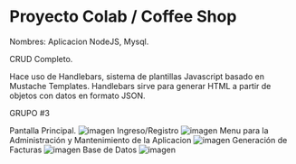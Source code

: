 # Proyecto Colab / Coffee Shop
Nombres: 
 Aplicacion NodeJS, Mysql.
 
 CRUD Completo. 
 
 Hace uso de Handlebars, sistema de plantillas Javascript basado en Mustache Templates. 
 Handlebars sirve para generar HTML a partir de objetos con datos en formato JSON.
 
 GRUPO #3
 
Pantalla Principal. 
![imagen](https://user-images.githubusercontent.com/42680508/111397187-49649400-8686-11eb-8be4-b957bc2450ae.png)
Ingreso/Registro 
![imagen](https://user-images.githubusercontent.com/42680508/111396728-503ed700-8685-11eb-9dae-4065d6e67237.png)
Menu para la Administración y Mantenimiento de la Aplicacion
![imagen](https://user-images.githubusercontent.com/42680508/111578418-ba38a880-8779-11eb-8449-6da9464c33a0.png)
Generación de Facturas
![imagen](https://user-images.githubusercontent.com/42680508/111716547-e0168980-881b-11eb-8422-99e5fa2c54e1.png)
Base de Datos
![imagen](https://user-images.githubusercontent.com/42680508/111716696-31bf1400-881c-11eb-8ffa-1eef5b959f2b.png)




